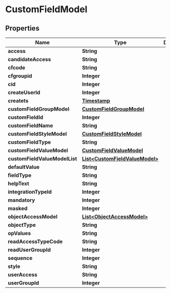 

# CustomFieldModel


## Properties

| Name | Type | Description | Notes |
|------------ | ------------- | ------------- | -------------|
|**access** | **String** |  |  [optional] |
|**candidateAccess** | **String** |  |  [optional] |
|**cfcode** | **String** |  |  [optional] |
|**cfgroupid** | **Integer** |  |  [optional] |
|**cid** | **Integer** |  |  [optional] |
|**createUserId** | **Integer** |  |  [optional] |
|**createts** | [**Timestamp**](Timestamp.md) |  |  [optional] |
|**customFieldGroupModel** | [**CustomFieldGroupModel**](CustomFieldGroupModel.md) |  |  [optional] |
|**customFieldId** | **Integer** |  |  [optional] |
|**customFieldName** | **String** |  |  [optional] |
|**customFieldStyleModel** | [**CustomFieldStyleModel**](CustomFieldStyleModel.md) |  |  [optional] |
|**customFieldType** | **String** |  |  [optional] |
|**customFieldValueModel** | [**CustomFieldValueModel**](CustomFieldValueModel.md) |  |  [optional] |
|**customFieldValueModelList** | [**List&lt;CustomFieldValueModel&gt;**](CustomFieldValueModel.md) |  |  [optional] |
|**defaultValue** | **String** |  |  [optional] |
|**fieldType** | **String** |  |  [optional] |
|**helpText** | **String** |  |  [optional] |
|**integrationTypeId** | **Integer** |  |  [optional] |
|**mandatory** | **Integer** |  |  [optional] |
|**masked** | **Integer** |  |  [optional] |
|**objectAccessModel** | [**List&lt;ObjectAccessModel&gt;**](ObjectAccessModel.md) |  |  [optional] |
|**objectType** | **String** |  |  [optional] |
|**opValues** | **String** |  |  [optional] |
|**readAccessTypeCode** | **String** |  |  [optional] |
|**readUserGroupId** | **Integer** |  |  [optional] |
|**sequence** | **Integer** |  |  [optional] |
|**style** | **String** |  |  [optional] |
|**userAccess** | **String** |  |  [optional] |
|**userGroupId** | **Integer** |  |  [optional] |



